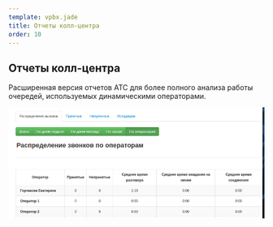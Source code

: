 ```yaml
--- 
template: vpbx.jade
title: Отчеты колл-центра
order: 10
---
```


## Отчеты колл-центра

Расширенная версия отчетов АТС для более полного анализа работы очередей, используемых динамическими операторами.

![](images/reports_2.png)
